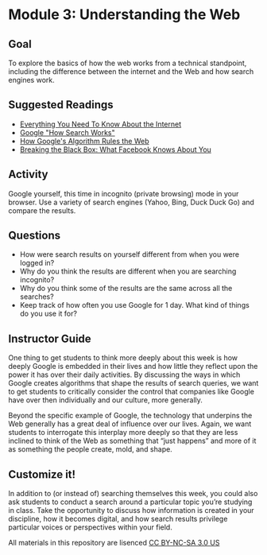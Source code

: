 # Module 3: Understanding the Web

## Goal

To explore the basics of how the web works from a technical standpoint, including the difference between the internet and the Web and how search engines work.

## Suggested Readings

* [Everything You Need To Know About the Internet](https://www.theguardian.com/technology/2010/jun/20/internet-everything-need-to-know)
* [Google "How Search Works"](https://www.google.com/insidesearch/howsearchworks/thestory/)
* [How Google's Algorithm Rules the Web](http://www.wired.com/2010/02/ff_google_algorithm/)
* [Breaking the Black Box: What Facebook Knows About You](https://www.propublica.org/article/breaking-the-black-box-what-facebook-knows-about-you)

## Activity

Google yourself, this time in incognito (private browsing) mode in your browser. Use a variety of search engines (Yahoo, Bing, Duck Duck Go) and compare the results.

## Questions

* How were search results on yourself different from when you were logged in?
* Why do you think the results are different when you are searching incognito?
* Why do you think some of the results are the same across all the searches?
* Keep track of how often you use Google for 1 day. What kind of things do you use it for?

## Instructor Guide

One thing to get students to think more deeply about this week is how deeply Google is embedded in their lives and how little they reflect upon the power it has over their daily activities. By discussing the ways in which Google creates algorithms that shape the results of search queries, we want to get students to critically consider the control that companies like Google have over then individually and our culture, more generally.

Beyond the specific example of Google, the technology that underpins the Web generally has a great deal of influence over our lives. Again, we want students to interrogate this interplay more deeply so that they are less inclined to think of the Web as something that “just happens” and more of it as something the people create, mold, and shape.

## Customize it!

In addition to (or instead of) searching themselves this week, you could also ask students to conduct a search around a particular topic you’re studying in class. Take the opportunity to discuss how information is created in your discipline, how it becomes digital, and how search results privilege particular voices or perspectives within your field.

All materials in this repository are lisenced [CC BY-NC-SA 3.0 US](https://creativecommons.org/licenses/by-nc-sa/3.0/us/)
